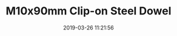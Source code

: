 ---
title: 'M10x90mm Clip-on Steel Dowel'
date: '2019-03-26 11:21:56'
description: M10x90mm Clip-on Steel Dowel
productcategory: Dowel
maincategory: Hardware
background: '#e58e26'
image: '/assets/img/klipsli_dubel_render.jpg'
product: true

---